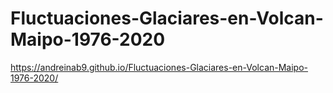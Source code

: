 # Fluctuaciones-Glaciares-en-Volcan-Maipo-1976-2020
 https://andreinab9.github.io/Fluctuaciones-Glaciares-en-Volcan-Maipo-1976-2020/
